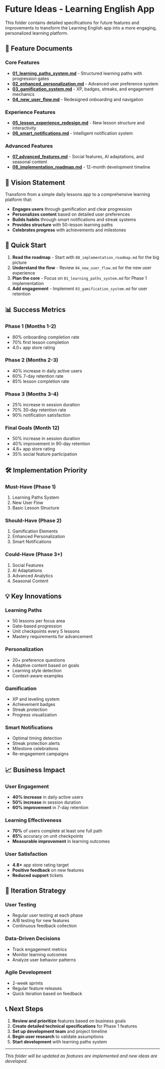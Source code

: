 # Future Ideas - Learning English App

This folder contains detailed specifications for future features and improvements to transform the Learning English app into a more engaging, personalized learning platform.

## 📁 Feature Documents

### Core Features
- **[01_learning_paths_system.md](./01_learning_paths_system.md)** - Structured learning paths with progression gates
- **[02_enhanced_personalization.md](./02_enhanced_personalization.md)** - Advanced user preference system
- **[03_gamification_system.md](./03_gamification_system.md)** - XP, badges, streaks, and engagement mechanics
- **[04_new_user_flow.md](./04_new_user_flow.md)** - Redesigned onboarding and navigation

### Experience Features
- **[05_lesson_experience_redesign.md](./05_lesson_experience_redesign.md)** - New lesson structure and interactivity
- **[06_smart_notifications.md](./06_smart_notifications.md)** - Intelligent notification system

### Advanced Features
- **[07_advanced_features.md](./07_advanced_features.md)** - Social features, AI adaptations, and seasonal content
- **[08_implementation_roadmap.md](./08_implementation_roadmap.md)** - 12-month development timeline

## 🎯 Vision Statement

Transform from a simple daily lessons app to a comprehensive learning platform that:
- **Engages users** through gamification and clear progression
- **Personalizes content** based on detailed user preferences
- **Builds habits** through smart notifications and streak systems
- **Provides structure** with 50-lesson learning paths
- **Celebrates progress** with achievements and milestones

## 🚀 Quick Start

1. **Read the roadmap** - Start with `08_implementation_roadmap.md` for the big picture
2. **Understand the flow** - Review `04_new_user_flow.md` for the new user experience
3. **Plan the core** - Focus on `01_learning_paths_system.md` for Phase 1 implementation
4. **Add engagement** - Implement `03_gamification_system.md` for user retention

## 📊 Success Metrics

### Phase 1 (Months 1-2)
- 80% onboarding completion rate
- 70% first lesson completion
- 4.0+ app store rating

### Phase 2 (Months 2-3)
- 40% increase in daily active users
- 60% 7-day retention rate
- 85% lesson completion rate

### Phase 3 (Months 3-4)
- 25% increase in session duration
- 70% 30-day retention rate
- 90% notification satisfaction

### Final Goals (Month 12)
- 50% increase in session duration
- 40% improvement in 90-day retention
- 4.8+ app store rating
- 35% social feature participation

## 🛠️ Implementation Priority

### Must-Have (Phase 1)
1. Learning Paths System
2. New User Flow
3. Basic Lesson Structure

### Should-Have (Phase 2)
1. Gamification Elements
2. Enhanced Personalization
3. Smart Notifications

### Could-Have (Phase 3+)
1. Social Features
2. AI Adaptations
3. Advanced Analytics
4. Seasonal Content

## 💡 Key Innovations

### Learning Paths
- 50 lessons per focus area
- Gate-based progression
- Unit checkpoints every 5 lessons
- Mastery requirements for advancement

### Personalization
- 20+ preference questions
- Adaptive content based on goals
- Learning style detection
- Context-aware examples

### Gamification
- XP and leveling system
- Achievement badges
- Streak protection
- Progress visualization

### Smart Notifications
- Optimal timing detection
- Streak protection alerts
- Milestone celebrations
- Re-engagement campaigns

## 📈 Business Impact

### User Engagement
- **40% increase** in daily active users
- **50% increase** in session duration
- **60% improvement** in 7-day retention

### Learning Effectiveness
- **70%** of users complete at least one full path
- **85%** accuracy on unit checkpoints
- **Measurable improvement** in learning outcomes

### User Satisfaction
- **4.8+** app store rating target
- **Positive feedback** on new features
- **Reduced support** tickets

## 🔄 Iteration Strategy

### User Testing
- Regular user testing at each phase
- A/B testing for new features
- Continuous feedback collection

### Data-Driven Decisions
- Track engagement metrics
- Monitor learning outcomes
- Analyze user behavior patterns

### Agile Development
- 2-week sprints
- Regular feature releases
- Quick iteration based on feedback

## 📞 Next Steps

1. **Review and prioritize** features based on business goals
2. **Create detailed technical specifications** for Phase 1 features
3. **Set up development team** and project timeline
4. **Begin user research** to validate assumptions
5. **Start development** with learning paths system

---

*This folder will be updated as features are implemented and new ideas are developed.*

